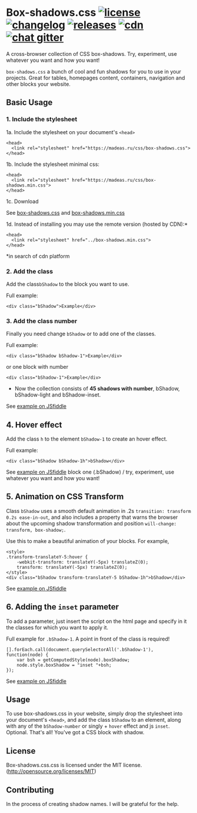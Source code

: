 # Box-shadows.css <a href="/LICENSE"><img src="http://madeas.ru/img/git/license.svg" alt="license"></a> <a href="/CHANGELOG.md"><img src="http://madeas.ru/img/git/changelog.svg" alt="changelog"></a> <a href="https://github.com/madeas/box-shadows.css/releases"><img src="http://madeas.ru/img/git/release01.svg" alt="releases"></a> <a href="https://cdnjs.com/"><img src="http://madeas.ru/img/git/cdnjs.svg" alt="cdn"></a> <a href="https://gitter.im/andrejsharapov/box-shadows.css"><img src="http://madeas.ru/img/git/gitter.svg" alt="chat gitter"></a>
A cross-browser collection of CSS box-shadows. Try, experiment, use whatever you want and how you want!

<code>box-shadows.css</code> a bunch of cool and fun shadows for you to use in your projects. Great for tables, homepages content, containers, navigation and other blocks your website.

## Basic Usage

### 1. Include the stylesheet
1a. Include the stylesheet on your document's <code>&lt;head&gt;</code>
>
    <head>
      <link rel="stylesheet" href="https://madeas.ru/css/box-shadows.css">
    </head>
    
1b. Include the stylesheet minimal css:
>
    <head>
      <link rel="stylesheet" href="https://madeas.ru/css/box-shadows.min.css">
    </head>
    
1c. Download

See [box-shadows.css][link1] and [box-shadows.min.css][link2]
    
1d. Instead of installing you may use the remote version (hosted by CDN):*
>
    <head>
      <link rel="stylesheet" href="../box-shadows.min.css">
    </head>
*in search of cdn platform

### 2. Add the class
Add the class<code>bShadow</code> to the block you want to use.

Full example:
>
    <div class="bShadow">Example</div> 

### 3. Add the class number
Finally you need change <code>bShadow</code> or to add one of the classes. 

Full example:
>   
    <div class="bShadow bShadow-1">Example</div>

or one block with number
>   
    <div class="bShadow-1">Example</div>

* Now the collection consists of <b>45 shadows with number</b>, bShadow, bShadow-light and bShadow-inset.

See [example on JSfiddle][link3]

## 4. Hover effect

Add the class <code>h</code> to the element <code>bShadow-1</code> to create an hover effect.

Full example:
>
    <div class="bShadow bShadow-1h">bShadow</div>

See [example on JSfiddle][link4] block one (.bShadow) / try, experiment, use whatever you want and how you want!

## 5. Animation on CSS Transform
Class <code>bShadow</code> uses a smooth default animation in .2s <code>transition: transform 0.2s ease-in-out</code>, and also includes a property that warns the browser about the upcoming shadow transformation and position <code>will-change: transform, box-shadow;</code>.

Use this to make a beautiful animation of your blocks. For example,

>
	<style>
	.transform-translateY-5:hover {
  		-webkit-transform: translateY(-5px) translateZ(0);
  		transform: translateY(-5px) translateZ(0); 
	</style>
	<div class="bShadow transform-translateY-5 bShadow-1h">bShadow</div>
	
See [example on JSfiddle][link5]

## 6. Adding the <code>inset</code> parameter
To add a parameter, just insert the script on the html page and specify in it the classes for which you want to apply it.

Full example for <code>.bShadow-1</code>. A point in front of the class is required!

>
    [].forEach.call(document.querySelectorAll('.bShadow-1'), function(node) {
	    var bsh = getComputedStyle(node).boxShadow;
	    node.style.boxShadow = "inset "+bsh;
    });
    
 See [example on JSfiddle][link6]

## Usage
To use box-shadows.css in your website, simply drop the stylesheet into your document's <code>&lt;head&gt;</code>, and add the class <code>bShadow</code> to an element, along with any of the <code>bShadow-number</code> or singly + <code>hover</code> effect and js <code>inset</code>. Optional. That's all! You've got a CSS block with shadow.

## License
Box-shadows.css.css is licensed under the MIT license. (http://opensource.org/licenses/MIT)

## Contributing
In the process of creating shadow names. I will be grateful for the help.

[link1]: https://madeas.ru/css/box-shadows.css "box-shadows.css"
[link2]: https://madeas.ru/css/box-shadows.min.css "box-shadows.min.css"
[link3]: https://jsfiddle.net/madeas/hj1wnss3/ "all blocks with box-shadow"
[link4]: https://jsfiddle.net/madeas/8at5r1bL/1/ "hover effect"
[link5]: https://jsfiddle.net/madeas/8at5r1bL/ "animation"
[link6]: https://jsfiddle.net/madeas/8at5r1bL/3/ "inset javascript"

